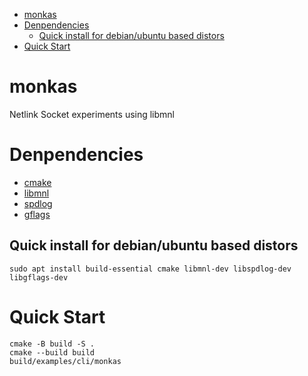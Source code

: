 <!--toc:start-->

- [monkas](#monkas)
- [Denpendencies](#denpendencies)
  - [Quick install for debian/ubuntu based distors](#quick-install-for-debianubuntu-based-distors)
- [Quick Start](#quick-start)
<!--toc:end-->

# monkas

Netlink Socket experiments using libmnl

# Denpendencies

- [cmake](https://cmake.org/)
- [libmnl](https://netfilter.org/projects/libmnl/)
- [spdlog](https://github.com/gabime/spdlog)
- [gflags](https://github.com/gflags/gflags)

## Quick install for debian/ubuntu based distors

```console
sudo apt install build-essential cmake libmnl-dev libspdlog-dev libgflags-dev
```

# Quick Start

```console
cmake -B build -S .
cmake --build build
build/examples/cli/monkas
```
